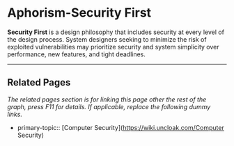 # Aphorism-Security First
**Security First** is a design philosophy that includes security at every level of the design process. System designers seeking to minimize the risk of exploited vulnerabilities may prioritize security and system simplicity over performance, new features, and tight deadlines.

---
## Related Pages
*The related pages section is for linking this page other the rest of the graph, press F11 for details. If applicable, replace the following dummy links.*
- primary-topic:: [Computer Security](https://wiki.uncloak.com/Computer Security)
